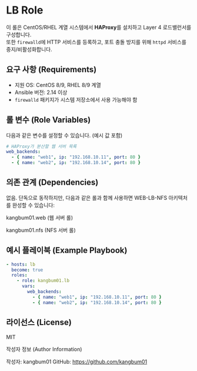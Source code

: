 LB Role
=========

이 롤은 CentOS/RHEL 계열 시스템에서 **HAProxy**를 설치하고 Layer 4 로드밸런서를 구성합니다.  
또한 `firewalld`에 HTTP 서비스를 등록하고, 포트 충돌 방지를 위해 `httpd` 서비스를 중지/비활성화합니다.

요구 사항 (Requirements)
------------------------

- 지원 OS: CentOS 8/9, RHEL 8/9 계열
- Ansible 버전: 2.14 이상
- `firewalld` 패키지가 시스템 저장소에서 사용 가능해야 함

롤 변수 (Role Variables)
------------------------

다음과 같은 변수를 설정할 수 있습니다. (예시 값 포함)

```yaml
# HAProxy가 분산할 웹 서버 목록
web_backends:
  - { name: "web1", ip: "192.168.10.11", port: 80 }
  - { name: "web2", ip: "192.168.10.14", port: 80 }
```

의존 관계 (Dependencies)
------------------------
없음.
단독으로 동작하지만, 다음과 같은 롤과 함께 사용하면 WEB-LB-NFS 아키텍처를 완성할 수 있습니다:

kangbum01.web (웹 서버 롤)

kangbum01.nfs (NFS 서버 롤)

예시 플레이북 (Example Playbook)
------------------------
```yaml
- hosts: lb
  become: true
  roles:
    - role: kangbum01.lb
      vars:
        web_backends:
          - { name: "web1", ip: "192.168.10.11", port: 80 }
          - { name: "web2", ip: "192.168.10.14", port: 80 }
```

라이선스 (License)
------------------------
MIT

작성자 정보 (Author Information)

작성자: kangbum01
GitHub: https://github.com/kangbum01
